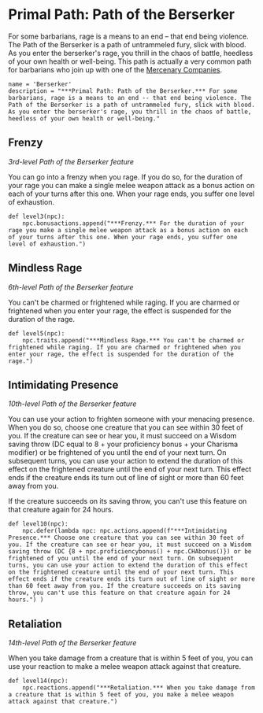 # Primal Path: Path of the Berserker
For some barbarians, rage is a means to an end – that end being violence. The Path of the Berserker is a path of untrammeled fury, slick with blood. As you enter the berserker's rage, you thrill in the chaos of battle, heedless of your own health or well-being. This path is actually a very common path for barbarians who join up with one of the [Mercenary Companies](../../Organizations/MercCompanies/index.md).

```
name = 'Berserker'
description = "***Primal Path: Path of the Berserker.*** For some barbarians, rage is a means to an end -- that end being violence. The Path of the Berserker is a path of untrammeled fury, slick with blood. As you enter the berserker's rage, you thrill in the chaos of battle, heedless of your own health or well-being."
```

## Frenzy
*3rd-level Path of the Berserker feature*

You can go into a frenzy when you rage. If you do so, for the duration of your rage you can make a single melee weapon attack as a bonus action on each of your turns after this one. When your rage ends, you suffer one level of exhaustion.

```
def level3(npc):
    npc.bonusactions.append("***Frenzy.*** For the duration of your rage you make a single melee weapon attack as a bonus action on each of your turns after this one. When your rage ends, you suffer one level of exhaustion.")
```

## Mindless Rage
*6th-level Path of the Berserker feature*

You can't be charmed or frightened while raging. If you are charmed or frightened when you enter your rage, the effect is suspended for the duration of the rage.

```
def level5(npc):
    npc.traits.append("***Mindless Rage.*** You can't be charmed or frightened while raging. If you are charmed or frightened when you enter your rage, the effect is suspended for the duration of the rage.")
```

## Intimidating Presence
*10th-level Path of the Berserker feature*

You can use your action to frighten someone with your menacing presence. When you do so, choose one creature that you can see within 30 feet of you. If the creature can see or hear you, it must succeed on a Wisdom saving throw (DC equal to 8 + your proficiency bonus + your Charisma modifier) or be frightened of you until the end of your next turn. On subsequent turns, you can use your action to extend the duration of this effect on the frightened creature until the end of your next turn. This effect ends if the creature ends its turn out of line of sight or more than 60 feet away from you.

If the creature succeeds on its saving throw, you can't use this feature on that creature again for 24 hours.

```
def level10(npc):
    npc.defer(lambda npc: npc.actions.append(f"***Intimidating Presence.*** Choose one creature that you can see within 30 feet of you. If the creature can see or hear you, it must succeed on a Wisdom saving throw (DC {8 + npc.proficiencybonus() + npc.CHAbonus()}) or be frightened of you until the end of your next turn. On subsequent turns, you can use your action to extend the duration of this effect on the frightened creature until the end of your next turn. This effect ends if the creature ends its turn out of line of sight or more than 60 feet away from you. If the creature succeeds on its saving throw, you can't use this feature on that creature again for 24 hours.") )
```

## Retaliation
*14th-level Path of the Berserker feature*

When you take damage from a creature that is within 5 feet of you, you can use your reaction to make a melee weapon attack against that creature.

```
def level14(npc):
    npc.reactions.append("***Retaliation.*** When you take damage from a creature that is within 5 feet of you, you make a melee weapon attack against that creature.")
```
